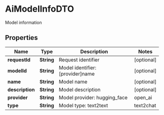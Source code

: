 

# AiModelInfoDTO

Model information

## Properties

| Name | Type | Description | Notes |
|------------ | ------------- | ------------- | -------------|
|**requestId** | **String** | Request identifier |  [optional] |
|**modelId** | **String** | Model identifier: [provider]name |  [optional] |
|**name** | **String** | Model name |  [optional] |
|**description** | **String** | Model description |  [optional] |
|**provider** | **String** | Model provider: hugging_face | open_ai | azure_open_ai | local_ai | in_process | dash_scope | unknown |  [optional] |
|**type** | **String** | Model type: text2text | text2chat | text2image | embedding | moderation |  [optional] |



